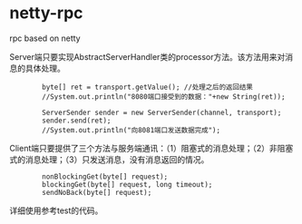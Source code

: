 netty-rpc
=========

rpc based on netty

Server端只要实现AbstractServerHandler类的processor方法。该方法用来对消息的具体处理。

			byte[] ret = transport.getValue(); //处理之后的返回结果
			//System.out.println("8080端口接受到的数据："+new String(ret));
			
			ServerSender sender = new ServerSender(channel, transport);
			sender.send(ret);
			//System.out.println("向8081端口发送数据完成");

Client端只要提供了三个方法与服务端通讯：（1）阻塞式的消息处理；（2）非阻塞式的消息处理；（3）只发送消息，没有消息返回的情况。
	
			nonBlockingGet(byte[] request);
			blockingGet(byte[] request, long timeout);
			sendNoBack(byte[] request);
			

详细使用参考test的代码。



